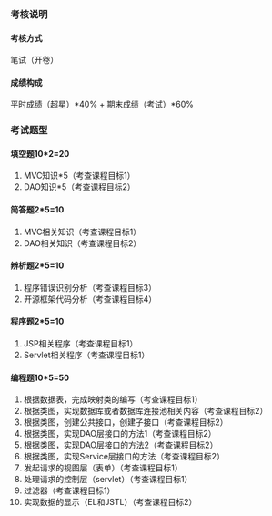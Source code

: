### 考核说明
#### 考核方式
笔试（开卷）
#### 成绩构成
平时成绩（超星）*40% + 期末成绩（考试）*60%
### 考试题型
 #### 填空题10*2=20
1. MVC知识*5（考查课程目标1）
2. DAO知识*5（考查课程目标2）
 #### 简答题2*5=10
1. MVC相关知识（考查课程目标1）
2. DAO相关知识（考查课程目标2）
 #### 辨析题2*5=10
1. 程序错误识别分析（考查课程目标3）
2. 开源框架代码分析（考查课程目标4）
 #### 程序题2*5=10
1. JSP相关程序（考查课程目标1）
2. Servlet相关程序（考查课程目标1）
 #### 编程题10*5=50
1. 根据数据表，完成映射类的编写（考查课程目标1）
2. 根据类图，实现数据库或者数据库连接池相关内容（考查课程目标2）
3. 根据类图，创建公共接口，创建子接口（考查课程目标2）
4. 根据类图，实现DAO层接口的方法1（考查课程目标2）
5. 根据类图，实现DAO层接口的方法2（考查课程目标2）
6. 根据类图，实现Service层接口的方法（考查课程目标2）
7. 发起请求的视图层（表单）（考查课程目标1）
8. 处理请求的控制层（servlet）（考查课程目标1）
9. 过滤器（考查课程目标1）
10. 实现数据的显示（EL和JSTL）（考查课程目标2）